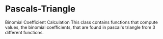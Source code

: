 # Pascals-Triangle
Binomial Coefficient Calculation
This class contains functions that compute values, the binomial coefficients,
that are found in pascal's triangle from 3 different functions.  
